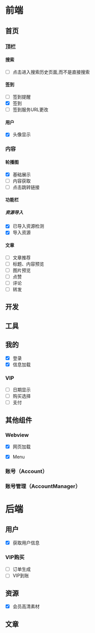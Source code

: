 # 前端

## 首页

### 顶栏

#### 搜索

- [ ] 点击进入搜索历史页面,而不是直接搜索

#### 签到

- [ ] 签到提醒
- [x] 签到
- [ ] 签到服务URL更改

#### 用户

- [x] 头像显示

### 内容

#### 轮播图

- [x] 基础展示
- [ ] 内容获取
- [ ] 点击跳转链接

#### 功能栏

##### 资源导入

- [x] 已导入资源检测
- [x] 导入资源

#### 文章

- [ ] 文章推荐
- [ ] 标题、内容预览
- [ ] 图片预览
- [ ] 点赞
- [ ] 评论
- [ ] 转发

## 开发



## 工具



## 我的

- [x] 登录
- [x] 信息加载

### VIP

- [ ] 日期显示
- [ ] 购买选择
- [ ] 支付

## 其他组件

### Webview

- [x] 网页加载

- [x] Menu

### 账号（Account）



### 账号管理（AccountManager）



# 后端

## 用户

- [x] 获取用户信息

### VIP购买

- [ ] 订单生成
- [ ] VIP到账

## 资源

- [x] 会员高清素材

## 文章





